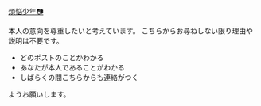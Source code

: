 [煩悩少年📷️](about.md)

本人の意向を尊重したいと考えています。
こちらからお尋ねしない限り理由や説明は不要です。

- どのポストのことかわかる
- あなたが本人であることがわかる
- しばらくの間こちらからも連絡がつく

ようお願いします。
